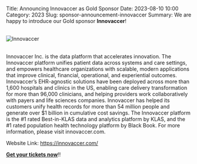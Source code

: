 Title: Announcing Innovaccer as Gold Sponsor
Date: 2023-08-10 10:00
Category: 2023
Slug: sponsor-announcement-innovaccer
Summary: We are happy to introduce our Gold sponsor **Innovaccer**!

<!-- PELICAN_END_SUMMARY -->
<br>
<div class="text-center">
  <a href="https://innovaccer.com/" target="_blank" style="border: none; text-decoration: none;">
    <img src="{static}/images/sponsors/innovaccer.png" alt="Innovaccer" class="img-fluid responsive-image">
  </a>
</div>
<br>

Innovaccer Inc. is the data platform that accelerates innovation. The Innovaccer platform unifies patient data across systems and care settings, and empowers healthcare organizations with scalable, modern applications that improve clinical, financial, operational, and experiential outcomes. Innovaccer’s EHR-agnostic solutions have been deployed across more than 1,600 hospitals and clinics in the US, enabling care delivery transformation for more than 96,000 clinicians, and helping providers work collaboratively with payers and life sciences companies. Innovaccer has helped its customers unify health records for more than 54 million people and generate over $1 billion in cumulative cost savings. The Innovaccer platform is the #1 rated Best-in-KLAS data and analytics platform by KLAS, and the #1 rated population health technology platform by Black Book. For more information, please visit innovaccer.com.

Website Link: <a href="https://innovaccer.com/" target="_blank">https://innovaccer.com/</a>

**[Get your tickets now](https://konfhub.com/pyconindia2023#tickets)**!!

